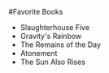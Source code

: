#Favorite Books
- Slaughterhouse Five
- Gravity's Rainbow
- The Remains of the Day
- Atonement 
- The Sun Also Rises